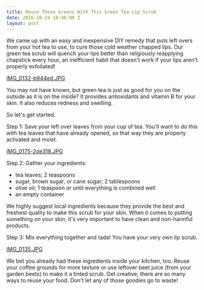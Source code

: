```yaml
---
title: Reuse Those Greens With This Green Tea Lip Scrub
date: 2016-10-19 18:46:00 Z
layout: post
---
```


We came up with an easy and inexpensive DIY remedy that puts left overs from your hot tea to use, to cure those cold weather chapped lips. Our green tea scrub will quench your lips better than religiously reapplying chapstick every hour, an inefficient habit that doesn't work if your lips aren't properly exfoliated!

[IMG_0132-b944ed.JPG](/uploads/IMG_0132-b944ed.JPG)

You may not have known, but green tea is just as good for you on the outside as it is on the inside? It provides antioxidants and vitamin B for your skin. It also reduces redness and swelling. 

So let's get started. 

Step 1: Save your left over leaves from your cup of tea. You'll want to do this with tea leaves that have already opened, so that way they are properly activated and moist.

[IMG_0175-2de318.JPG](/uploads/IMG_0175-2de318.JPG)

Step 2: Gather your ingredients:
- tea leaves; 2 teaspoons
- sugar, brown sugar, or cane sugar; 2 tablespoons
- olive oil; 1 teaspoon or until everything is combined well
- an empty container

We highly suggest local ingredients because they provide the best and freshest quality to make this scrub for your skin. When it comes to putting something on your skin, it's very important to have clean and non-harmful products.

Step 3: Mix everything together and tada! You have your very own lip scrub. 

[IMG_0135.JPG](/uploads/IMG_0135.JPG)

We bet you already had these ingredients inside your kitchen, too. Reuse your coffee grounds for more texture or use leftover beet juice (from your garden beets) to make it a tinted scrub. Get creative; there are so many ways to reuse your food. Don't let any of those goodies go to waste!